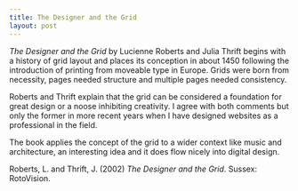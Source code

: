 ```yaml
---
title: The Designer and the Grid
layout: post
---
```

*The Designer and the Grid* by Lucienne Roberts and Julia Thrift begins with a history of grid layout and places its conception in about 1450 following the introduction of printing from moveable type in Europe. Grids were born from necessity, pages needed structure and multiple pages needed consistency.

Roberts and Thrift explain that the grid can be considered a foundation for great design or a noose inhibiting creativity. I agree with both comments but only the former in more recent years when I have designed websites as a professional in the field.

The book applies the concept of the grid to a wider context like music and architecture, an interesting idea and it does flow nicely into digital design.

Roberts, L. and Thrift, J. (2002) *The Designer and the Grid*. Sussex: RotoVision.

